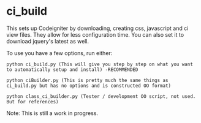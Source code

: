 ci_build
========

This sets up Codeigniter by downloading, creating css, javascript and ci view files. They allow for less configuration time. You can also set it to download jquery's latest as well.


To use you have a few options, run either:
    
    python ci_build.py (This will give you step by step on what you want to automatically setup and install) -RECOMMENDED

    python ciBuilder.py (This is pretty much the same things as ci_build.py but has no options and is constructed OO format)
    
    python class_ci_builder.py (Tester / development OO script, not used. But for references)
    
 
Note: This is still a work in progress.